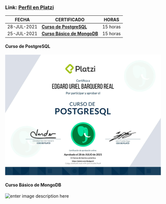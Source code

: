 
### Link: [Perfil en Platzi](https://platzi.com/p/edgard/)

| FECHA | CERTIFICADO | HORAS  
|--|--|--  
| 28-JUL-2021 | **[Curso de PostgreSQL](#curso-de-postgresql)** |  15 horas  
| 25-JUL-2021 | **[Curso Básico de MongoDB](#curso-básico-de-mongodb)** |  15 horas

#### Curso de PostgreSQL
![enter image description here](https://raw.githubusercontent.com/ebarquero85/certificados-platzi/main/img/18-28072021-Curso%20de%20PostgreSQL.jpg)

#### Curso Básico de MongoDB
![enter image description here](https://raw.githubusercontent.com/ebarquero85/certificados-platzi/main/img/17-25072021-Curso%20B%C3%A1sico%20de%20MongoDB.jpg)